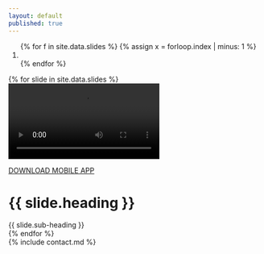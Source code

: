 ```yaml
---
layout: default
published: true
---
```

 
<div id='carousel' class='carousel slide carousel-fade' data-ride='carousel'>
  <ol class='carousel-indicators' id = 'indicate'>
    {% for f in site.data.slides %}
      {% assign x = forloop.index | minus: 1 %}
      <li data-target='#carousel' data-slide-to='{{ x }}' {% if x == 0 %} class='active' {% endif %}></li>
    {% endfor %}
  </ol>
  <div class='carousel-inner'>
    {% for slide in site.data.slides %}
      <div class='item {% if forloop.index == 1 %} {{'active'}}{% endif %}'>
        <video src = '{{site.baseurl}}/assets/video{{ forloop.index }}.mp4' autoplay loop></video>
        <div class = 'shadow'>
          <div class = 'hold'>
          <a class = 'download flex' href = 'https://play.google.com/store/apps/details?id=co.sonofy.smartroomsolutions&pcampaignid=MKT-Other-global-all-co-prtnr-py-PartBadge-Mar2515-1' target = '_blank'>
            <i class="fa fa-android" aria-hidden = 'true'></i>
            <p>DOWNLOAD MOBILE APP</p>
          </a>
          <h1>{{ slide.heading }}</h1>
          <a> 
            {{ slide.sub-heading }}
            <i class="fa fa-arrow-circle-o-right" aria-hidden = 'true'></i>
          </a>
          </div>
        </div>
      </div>
    {% endfor %}
  </div>
</div>
<section>{% include contact.md %}<section>
